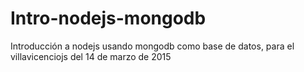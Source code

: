 # Intro-nodejs-mongodb
Introducción a nodejs usando mongodb como base de datos, para el villavicenciojs del 14 de marzo de 2015

